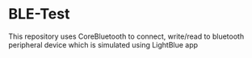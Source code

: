 # BLE-Test
This repository uses CoreBluetooth to connect, write/read to bluetooth peripheral device which is simulated using LightBlue app
